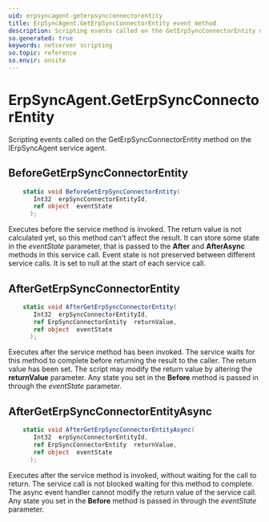 ```yaml
---
uid: erpsyncagent-geterpsyncconnectorentity
title: ErpSyncAgent.GetErpSyncConnectorEntity event method
description: Scripting events called on the GetErpSyncConnectorEntity method on the ErpSyncAgent service agent.
so.generated: true
keywords: netserver scripting
so.topic: reference
so.envir: onsite
---
```

# ErpSyncAgent.GetErpSyncConnectorEntity

Scripting events called on the <see cref='M:IErpSyncAgent.GetErpSyncConnectorEntity'>GetErpSyncConnectorEntity</see> method on the <see cref='IErpSyncAgent'>IErpSyncAgent</see>  service agent.

## BeforeGetErpSyncConnectorEntity
```cs
    static void BeforeGetErpSyncConnectorEntity(
       Int32  erpSyncConnectorEntityId,
       ref object  eventState
      );
```
Executes before the service method is invoked.
The return value is not calculated yet, so this method can't affect the result.
It can store some state in the *eventState* parameter, that is passed to the **After** and **AfterAsync** methods in this service call.
Event state is not preserved between different service calls. It is set to null at the start of each service call.
## AfterGetErpSyncConnectorEntity
```cs
    static void AfterGetErpSyncConnectorEntity(
       Int32  erpSyncConnectorEntityId,
       ref ErpSyncConnectorEntity  returnValue,
       ref object  eventState
      );
```
Executes after the service method has been invoked. The service waits for this method to complete before returning the result to the caller.
The return value has been set. The script may modify the return value by altering the **returnValue** parameter.
Any state you set in the **Before** method is passed in through the *eventState* parameter.
## AfterGetErpSyncConnectorEntityAsync
```cs
    static void AfterGetErpSyncConnectorEntityAsync(
       Int32  erpSyncConnectorEntityId,
       ref ErpSyncConnectorEntity  returnValue,
       ref object  eventState
      );
```
Executes after the service method is invoked, without waiting for the call to return.
The service call is not blocked waiting for this method to complete.
The async event handler cannot modify the return value of the service call.
Any state you set in the **Before** method is passed in through the *eventState* parameter.

